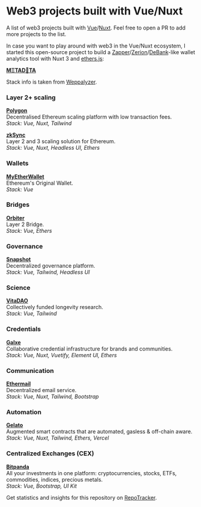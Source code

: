 # Web3 projects built with Vue/Nuxt

A list of web3 projects built with [Vue](https://vuejs.org/)/[Nuxt](https://nuxtjs.org/). Feel free to open a PR to add more projects to the list.

In case you want to play around with web3 in the Vue/Nuxt ecosystem, I started this open-source project to build a [Zapper](https://zapper.fi/)/[Zerion](https://app.zerion.io/)/[DeBank](https://debank.com/)-like wallet analytics tool with Nuxt 3 and [ethers.js](https://ethers.org/): 

**[MΞTAD🦧TA](https://github.com/toniengelhardt/m3tadata)**

Stack info is taken from [Weppalyzer](https://www.wappalyzer.com/).

### Layer 2+ scaling

**[Polygon](https://polygon.technology/)**  
Decentralised Ethereum scaling platform with low transaction fees.  
_Stack: Vue, Nuxt, Tailwind_

**[zkSync](https://zksync.io)**  
Layer 2 and 3 scaling solution for Ethereum.  
_Stack: Vue, Nuxt, Headless UI, Ethers_

### Wallets

**[MyEtherWallet](https://www.myetherwallet.com/)**  
Ethereum's Original Wallet.  
_Stack: Vue_

### Bridges

**[Orbiter](https://www.orbiter.finance)**  
Layer 2 Bridge.  
_Stack: Vue, Ethers_

### Governance

**[Snapshot](https://snapshot.org/)**  
Decentralized governance platform.  
_Stack: Vue, Tailwind, Headless UI_

### Science

**[VitaDAO](https://dao.vitadao.com/)**  
Collectively funded longevity research.  
_Stack: Vue, Tailwind_

### Credentials

**[Galxe](https://galxe.com)**  
Collaborative credential infrastructure for brands and communities.  
_Stack: Vue, Nuxt, Vuetify, Element UI, Ethers_

### Communication

**[Ethermail](https://ethermail.io/)**  
Decentralized email service.  
_Stack: Vue, Nuxt, Tailwind, Bootstrap_

### Automation

**[Gelato](https://www.gelato.network)**  
Augmented smart contracts that are automated, gasless & off-chain aware.  
_Stack: Vue, Nuxt, Tailwind, Ethers, Vercel_

### Centralized Exchanges (CEX)  
**[Bitpanda](https://www.bitpanda.com/)**  
All your investments in one platform: cryptocurrencies, stocks, ETFs, commodities, indices, precious metals.  
_Stack: Vue, Bootstrap, UI Kit_

Get statistics and insights for this repository on [RepoTracker](https://repo-tracker.com/r/gh/toniengelhardt/web3-vue-and-nuxt-projects).
